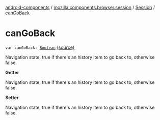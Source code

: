 [android-components](../../index.md) / [mozilla.components.browser.session](../index.md) / [Session](index.md) / [canGoBack](./can-go-back.md)

# canGoBack

`var canGoBack: `[`Boolean`](https://kotlinlang.org/api/latest/jvm/stdlib/kotlin/-boolean/index.html) [(source)](https://github.com/mozilla-mobile/android-components/blob/master/components/browser/session/src/main/java/mozilla/components/browser/session/Session.kt#L176)

Navigation state, true if there's an history item to go back to, otherwise false.

**Getter**

Navigation state, true if there's an history item to go back to, otherwise false.

**Setter**

Navigation state, true if there's an history item to go back to, otherwise false.

